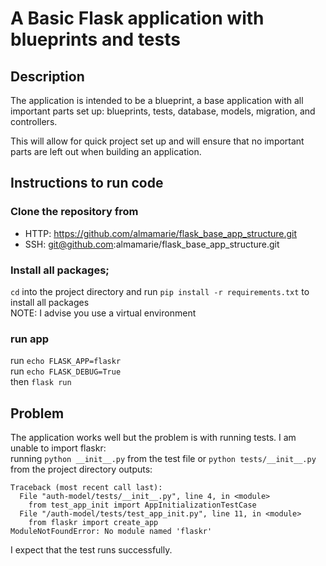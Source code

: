 # A Basic Flask application with blueprints and tests

## Description

The application is intended to be a blueprint, a base application with all important parts set up: blueprints, tests, database, models, migration, and controllers.  

This will allow for quick project set up and will ensure that no important parts are left out when building an application.

## Instructions to run code

### Clone the repository from 
- HTTP: https://github.com/almamarie/flask_base_app_structure.git
- SSH: git@github.com:almamarie/flask_base_app_structure.git

### Install all packages;

`cd` into the project directory and run `pip install -r requirements.txt` to install all packages  
NOTE: I advise you use a virtual environment 

### run app

run `echo FLASK_APP=flaskr`  
run `echo FLASK_DEBUG=True`  
then `flask run`

## Problem

The application works well but the problem is with running tests. I am unable to import flaskr:  
running `python __init__.py` from the test file or `python tests/__init__.py` from the project directory outputs:

```{r class.source="bg-danger", class.output="bg-warning"}
Traceback (most recent call last):
  File "auth-model/tests/__init__.py", line 4, in <module>
    from test_app_init import AppInitializationTestCase
  File "/auth-model/tests/test_app_init.py", line 11, in <module>
    from flaskr import create_app
ModuleNotFoundError: No module named 'flaskr'
```

I expect that the test runs successfully.